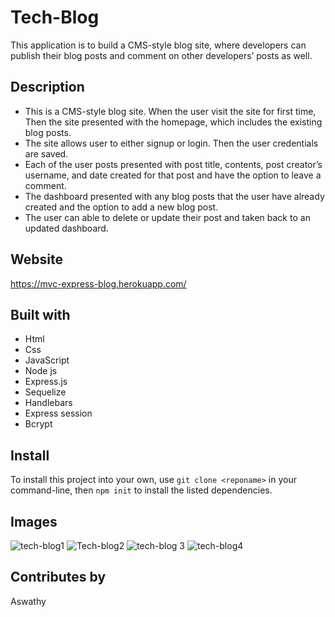 # Tech-Blog
  This application is to build a CMS-style blog site, where developers can publish their blog posts and comment on other developers’ posts as well.
## Description
* This is a CMS-style blog site. When the user visit the site for first time, Then the site presented with the homepage, which includes the existing blog posts.
* The site allows user to either signup or login. Then the user credentials are saved.
* Each of the user posts presented with post title, contents, post creator’s username, and date created for that post and have the option to leave a comment.
* The dashboard presented with any blog posts that the user have already created and the option to add a new blog post.
* The user can able to delete or update their post and taken back to an updated dashboard.
  
## Website
https://mvc-express-blog.herokuapp.com/
## Built with
* Html
* Css
* JavaScript
* Node js
* Express.js
* Sequelize
* Handlebars
* Express session
* Bcrypt

## Install 
To install this project into your own, use ` git clone <reponame> ` in your command-line, then  ` npm init ` to install the listed dependencies.

## Images
![tech-blog1](https://user-images.githubusercontent.com/93412486/169532343-3dbff542-f719-423c-91e4-7461e2907aca.PNG)
![Tech-blog2](https://user-images.githubusercontent.com/93412486/169532418-b1298f14-ed1b-40ae-a5ac-cd4fd6d0a723.PNG)
![tech-blog 3](https://user-images.githubusercontent.com/93412486/169532476-2d817981-1763-4a7c-9b25-593214db164e.PNG)
![tech-blog4](https://user-images.githubusercontent.com/93412486/169532488-fd57f28c-3213-4aac-9d46-0e4179416279.PNG)

## Contributes by 
Aswathy 
